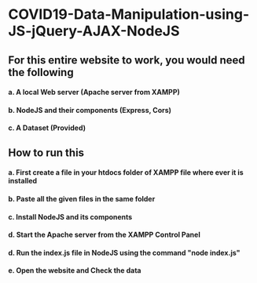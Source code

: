 # COVID19-Data-Manipulation-using-JS-jQuery-AJAX-NodeJS

## For this entire website to work, you would need the following 
####  a. A local Web server (Apache server from XAMPP)
####  b. NodeJS and their components (Express, Cors)
####  c. A Dataset (Provided)
  
## How to run this
####  a. First create a file in your htdocs folder of XAMPP file where ever it is installed
####  b. Paste all the given files in the same folder
####  c. Install NodeJS and its components
####  d. Start the Apache server from the XAMPP Control Panel
####  d. Run the index.js file in NodeJS using the command "node index.js"
####  e. Open the website and Check the data
